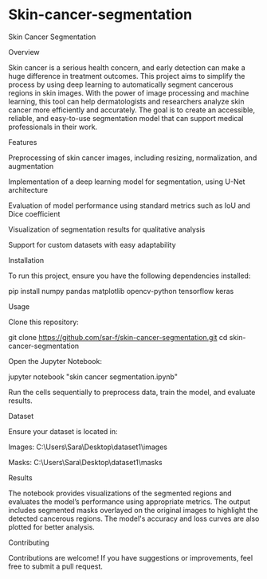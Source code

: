 # Skin-cancer-segmentation
Skin Cancer Segmentation

Overview

Skin cancer is a serious health concern, and early detection can make a huge difference in treatment outcomes. This project aims to simplify the process by using deep learning to automatically segment cancerous regions in skin images. With the power of image processing and machine learning, this tool can help dermatologists and researchers analyze skin cancer more efficiently and accurately. The goal is to create an accessible, reliable, and easy-to-use segmentation model that can support medical professionals in their work.

Features

Preprocessing of skin cancer images, including resizing, normalization, and augmentation

Implementation of a deep learning model for segmentation, using U-Net architecture

Evaluation of model performance using standard metrics such as IoU and Dice coefficient

Visualization of segmentation results for qualitative analysis

Support for custom datasets with easy adaptability

Installation

To run this project, ensure you have the following dependencies installed:

pip install numpy pandas matplotlib opencv-python tensorflow keras

Usage

Clone this repository:

git clone https://github.com/sar-f/skin-cancer-segmentation.git
cd skin-cancer-segmentation


Open the Jupyter Notebook:

jupyter notebook "skin cancer segmentation.ipynb"

Run the cells sequentially to preprocess data, train the model, and evaluate results.

Dataset

Ensure your dataset is located in:

Images: C:\Users\Sara\Desktop\dataset1\images

Masks: C:\Users\Sara\Desktop\dataset1\masks

Results

The notebook provides visualizations of the segmented regions and evaluates the model’s performance using appropriate metrics. The output includes segmented masks overlayed on the original images to highlight the detected cancerous regions. The model's accuracy and loss curves are also plotted for better analysis.

Contributing

Contributions are welcome! If you have suggestions or improvements, feel free to submit a pull request.
